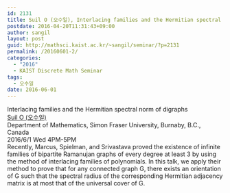 ```yaml
---
id: 2131
title: Suil O (오수일), Interlacing families and the Hermitian spectral norm of digraphs
postdate: 2016-04-20T11:31:43+09:00
author: sangil
layout: post
guid: http://mathsci.kaist.ac.kr/~sangil/seminar/?p=2131
permalink: /20160601-2/
categories:
  - "2016"
  - KAIST Discrete Math Seminar
tags:
  - 오수일
date: 2016-06-01
---
```

<div class="talk">
  Interlacing families and the Hermitian spectral norm of digraphs
</div>

<div class="speaker">
  <a href="http://www.sfu.ca/~osuilo/">Suil O (오수일)</a><br /> Department of Mathematics, Simon Fraser University, Burnaby, B.C., Canada
</div>

<div class="date">
  2016/6/1 Wed 4PM-5PM
</div>

<div class="abstract">
  Recently, Marcus, Spielman, and Srivastava proved the existence of infinite families of bipartite Ramanujan graphs of every degree at least 3 by using the method of interlacing families of polynomials. In this talk, we apply their method to prove that for any connected graph G, there exists an orientation of G such that the spectral radius of the corresponding Hermitian adjacency matrix is at most that of the universal cover of G.
</div>
